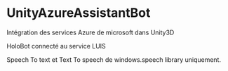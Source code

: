 ﻿# UnityAzureAssistantBot
Intégration des services Azure de microsoft dans Unity3D

HoloBot connecté au service LUIS

Speech To text et Text To speech de windows.speech library uniquement.



